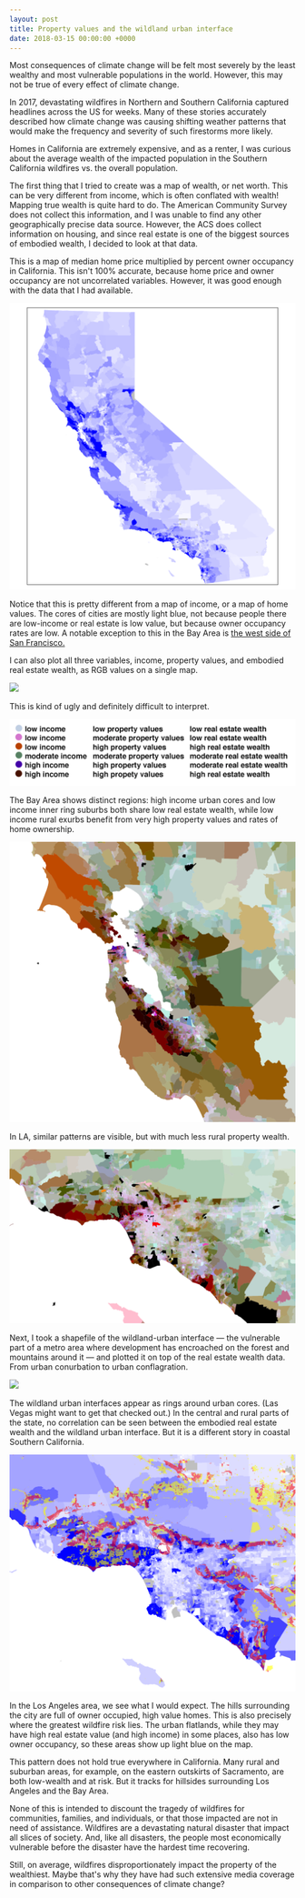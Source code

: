 ```yaml
---
layout: post
title: Property values and the wildland urban interface
date: 2018-03-15 00:00:00 +0000
---
```

Most consequences of climate change will be felt most severely by the least wealthy and most vulnerable populations in the world. However, this may not be true of every effect of climate change.

In 2017, devastating wildfires in Northern and Southern California captured headlines across the US for weeks. Many of these stories accurately described how climate change was causing shifting weather patterns that would make the frequency and severity of such firestorms more likely.

Homes in California are extremely expensive, and as a renter, I was curious about the average wealth of the impacted population in the Southern California wildfires vs. the overall population.

The first thing that I tried to create was a map of wealth, or net worth. This can be very different from income, which is often conflated with wealth! Mapping true wealth is quite hard to do. The American Community Survey does not collect this information, and I was unable to find any other geographically precise data source. However, the ACS does collect information on housing, and since real estate is one of the biggest sources of embodied wealth, I decided to look at that data.

This is a map of median home price multiplied by percent owner occupancy in California. This isn't 100% accurate, because home price and owner occupancy are not uncorrelated variables. However, it was good enough with the data that I had available.

![](/uploads/2018/03/16/wealth.png)

Notice that this is pretty different from a map of income, or a map of home values. The cores of cities are mostly light blue, not because people there are low-income or real estate is low value, but because owner occupancy rates are low. A notable exception to this in the Bay Area is [the west side of San Francisco.](http://www.sfexaminer.com/bid-west-side-support-jane-kim-announces-opposition-housing-density-bill/)

I can also plot all three variables, income, property values, and embodied real estate wealth, as RGB values on a single map.

![](/uploads/2018/03/16/wealth_comparison3.png)

This is kind of ugly and definitely difficult to interpret.

![](/uploads/2018/03/16/key.png)

The Bay Area shows distinct regions: high income urban cores and low income inner ring suburbs both share low real estate wealth, while low income rural exurbs benefit from very high property values and rates of home ownership.

![](/uploads/2018/03/16/sfbay.png)

In LA, similar patterns are visible, but with much less rural property wealth.

![](/uploads/2018/03/16/la.png)

Next, I took a shapefile of the wildland-urban interface — the vulnerable part of a metro area where development has encroached on the forest and mountains around it — and plotted it on top of the real estate wealth data. From urban conurbation to urban conflagration.

![](/uploads/2018/03/15/wui.png)

The wildland urban interfaces appear as rings around urban cores. (Las Vegas might want to get that checked out.) In the central and rural parts of the state, no correlation can be seen between the embodied real estate wealth and the wildland urban interface. But it is a different story in coastal Southern California.

![](/uploads/2018/03/15/wui_la.png)

In the Los Angeles area, we see what I would expect. The hills surrounding the city are full of owner occupied, high value homes. This is also precisely where the greatest wildfire risk lies. The urban flatlands, while they may have high real estate value (and high income) in some places, also has low owner occupancy, so these areas show up light blue on the map.

This pattern does not hold true everywhere in California. Many rural and suburban areas, for example, on the eastern outskirts of Sacramento, are both low-wealth and at risk. But it tracks for hillsides surrounding Los Angeles and the Bay Area.

None of this is intended to discount the tragedy of wildfires for communities, families, and individuals, or that those impacted are not in need of assistance. Wildfires are a devastating natural disaster that impact all slices of society. And, like all disasters, the people most economically vulnerable before the disaster have the hardest time recovering.

Still, on average, wildfires disproportionately impact the property of the wealthiest. Maybe that's why they have had such extensive media coverage in comparison to other consequences of climate change?